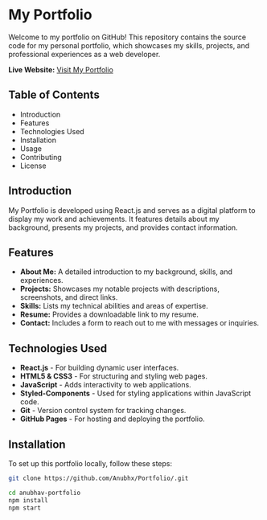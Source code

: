 # My Portfolio

Welcome to my portfolio on GitHub! This repository contains the source code for my personal portfolio, which showcases my skills, projects, and professional experiences as a web developer.

**Live Website:** [Visit My Portfolio](https://anubhavportfolio.vercel.app/)

## Table of Contents
- Introduction
- Features
- Technologies Used
- Installation
- Usage
- Contributing
- License

## Introduction
My Portfolio is developed using React.js and serves as a digital platform to display my work and achievements. It features details about my background, presents my projects, and provides contact information.

## Features
- **About Me:** A detailed introduction to my background, skills, and experiences.
- **Projects:** Showcases my notable projects with descriptions, screenshots, and direct links.
- **Skills:** Lists my technical abilities and areas of expertise.
- **Resume:** Provides a downloadable link to my resume.
- **Contact:** Includes a form to reach out to me with messages or inquiries.

## Technologies Used
- **React.js** - For building dynamic user interfaces.
- **HTML5 & CSS3** - For structuring and styling web pages.
- **JavaScript** - Adds interactivity to web applications.
- **Styled-Components** - Used for styling applications within JavaScript code.
- **Git** - Version control system for tracking changes.
- **GitHub Pages** - For hosting and deploying the portfolio.

## Installation
To set up this portfolio locally, follow these steps:
```bash
git clone https://github.com/Anubhx/Portfolio/.git

cd anubhav-portfolio
npm install
npm start
```
